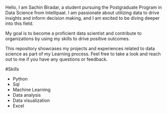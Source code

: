Hello, I am Sachin Biradar, a student pursuing the Postgraduate Program in Data Science from Intellipaat. I am passionate about utilizing data to drive insights and inform decision making, and I am excited to be diving deeper into this field.

My goal is to become a proficient data scientist and contribute to organizations by using my skills to drive positive outcomes.

This repository showcases my projects and experiences related to data science as part of my Learning process. Feel free to take a look and reach out to me if you have any questions or feedback.

#Skills
- Python 
- Sql
- Machine Learning
- Data analysis
- Data visualization
- Excel 
<!---
Sachin-0100/Sachin-0100 is a ✨ special ✨ repository because its `README.md` (this file) appears on your GitHub profile.
You can click the Preview link to take a look at your changes.
--->
